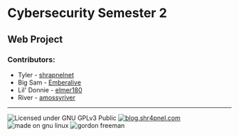 # Cybersecurity Semester 2
## Web Project
### Contributors:
- Tyler - [shrapnelnet](https://github.com/shrapnelnet)
- Big Sam - [Emberalive](https://github.com/Emberalive)
- Lil' Donnie - [elmer180](https://github.com/elmer180)
- River - [amossyriver](https://github.com/amossyriver)
---
![Licensed under GNU GPLv3 Public](https://www.gnu.org/graphics/gplv3-88x31.png)
[![blog.shr4pnel.com](https://blog.shr4pnel.com/buttons/blogbutton.gif)](https://blog.shr4pnel.com)
![made on gnu linux](https://cyber.dabamos.de/88x31/gnu-linux.gif)
![gordon freeman](https://cyber.dabamos.de/88x31/hl.gif)